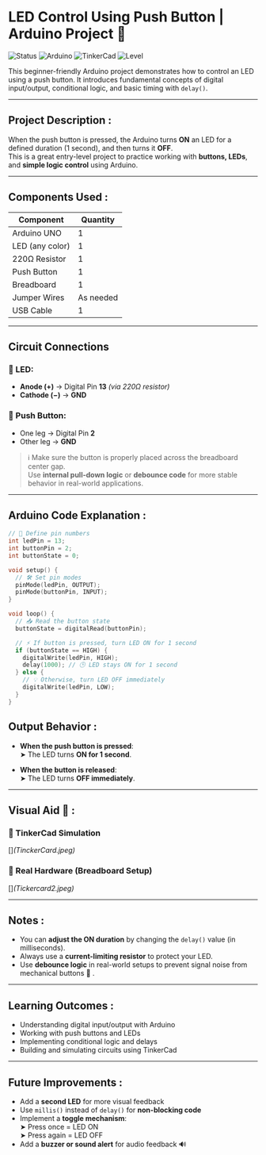 #  LED Control Using Push Button | Arduino Project 🔴 

![Status](https://img.shields.io/badge/status-in_progress-blue)
![Arduino](https://img.shields.io/badge/Platform-Arduino-green)
![TinkerCad](https://img.shields.io/badge/Simulated_on-TinkerCad-orange)
![Level](https://img.shields.io/badge/Difficulty-Beginner-lightgrey)

This beginner-friendly Arduino project demonstrates how to control an LED using a push button. It introduces fundamental concepts of digital input/output, conditional logic, and basic timing with `delay()`.

---

##  Project Description : 

When the push button is pressed, the Arduino turns **ON** an LED for a defined duration (1 second), and then turns it **OFF**.  
This is a great entry-level project to practice working with **buttons, LEDs**, and **simple logic control** using Arduino.

---

##  Components Used :

| Component          | Quantity   |
|--------------------|------------|
| Arduino UNO        | 1          |
| LED (any color)    | 1          |
| 220Ω Resistor      | 1          |
| Push Button        | 1          |
| Breadboard         | 1          |
| Jumper Wires       | As needed  |
| USB Cable          | 1          |

---

##  Circuit Connections 

### 🔴 LED:
- **Anode (+)** → Digital Pin **13** *(via 220Ω resistor)*  
- **Cathode (−)** → **GND**

### 🔘 Push Button:
- One leg → Digital Pin **2**  
- Other leg → **GND**

> ℹ️ Make sure the button is properly placed across the breadboard center gap.  
> Use **internal pull-down logic** or **debounce code** for more stable behavior in real-world applications.

---

##  Arduino Code Explanation :

```cpp
// 🔧 Define pin numbers
int ledPin = 13;
int buttonPin = 2;
int buttonState = 0;

void setup() {
  // 🛠️ Set pin modes
  pinMode(ledPin, OUTPUT);
  pinMode(buttonPin, INPUT);
}

void loop() {
  // 📥 Read the button state
  buttonState = digitalRead(buttonPin);

  // ⚡ If button is pressed, turn LED ON for 1 second
  if (buttonState == HIGH) {
    digitalWrite(ledPin, HIGH);
    delay(1000); // 🕒 LED stays ON for 1 second
  } else {
    // 💡 Otherwise, turn LED OFF immediately
    digitalWrite(ledPin, LOW);
  }
}
```


##  Output Behavior :

-  **When the push button is pressed**:  
  ➤ The LED turns **ON for 1 second**.

-  **When the button is released**:  
  ➤ The LED turns **OFF immediately**.

---

##  Visual Aid 📸 :

### 🔷 TinkerCad Simulation  
[]*(TinckerCard.jpeg)*

### 🔷 Real Hardware (Breadboard Setup)  
[]*(Tickercard2.jpeg)*

---

##  Notes :

-  You can **adjust the ON duration** by changing the `delay()` value (in milliseconds).
-  Always use a **current-limiting resistor** to protect your LED.
-  Use **debounce logic** in real-world setups to prevent signal noise from mechanical buttons 🧠 .

---

##  Learning Outcomes : 

- Understanding digital input/output with Arduino  
- Working with push buttons and LEDs  
- Implementing conditional logic and delays  
- Building and simulating circuits using TinkerCad  

---

##  Future Improvements :

-  Add a **second LED** for more visual feedback  
-  Use `millis()` instead of `delay()` for **non-blocking code**  
-  Implement a **toggle mechanism**:  
  ➤ Press once = LED ON  
  ➤ Press again = LED OFF  
-  Add a **buzzer or sound alert** for audio feedback 🔊
